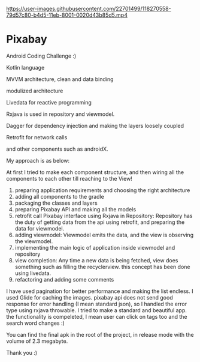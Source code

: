 
https://user-images.githubusercontent.com/22701499/118270558-79d57c80-b4d5-11eb-8001-0020d43b85d5.mp4

# Pixabay
Android Coding Challenge :)

Kotlin language

MVVM architecture, clean and data binding

modulized architecture

Livedata for reactive programming

Rxjava is used in repository and viewmodel.

Dagger for dependency injection and making the layers loosely coupled

Retrofit for network calls

and other components such as androidX.

My approach is as below:

At first I tried to make each component structure, and then wiring all the components to each other till reaching to the View!

1. preparing application requirements and choosing the right architecture
2. adding all components to the gradle
3. packaging the classes and layers
4. preparing Pixabay API and making all the models
5. retrofit call Pixabay interface using Rxjava in Repository:  Repository has the duty of getting data from the api using retrofit, and preparing the data for viewmodel.
6. adding viewmodel: Viewmodel emits the data, and the view is observing the viewmodel.
7. implementing the main logic of application inside viewmodel and repository
8. view completion: Any time a new data is being fetched, view does something such as filling the recyclerview. this concept has been done using livedata.
9. refactoring and adding some comments

I have used pagination for better performance and making the list endless.
I used Glide for caching the images.
pixabay api does not send good response for error handling (I mean standard json), so I handled the error type using rxjava throwable.
I tried to make a standard and beautiful app. the functionality is compeleted, I mean user can click on tags too and the search word changes :)

You can find the final apk in the root of the project, in release mode with the volume of 2.3 megabyte.

Thank you :)

